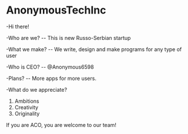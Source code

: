 # AnonymousTechInc
-Hi there!

-Who are we?
-- This is new Russo-Serbian startup

-What we make?
-- We write, design and make programs for any type of user

-Who is CEO?
-- @Anonymous6598

-Plans?
-- More apps for more users.

-What do we appreciate?
1. Ambitions
2. Creativity
3. Originality

If you are ACO, you are welcome to our team!
